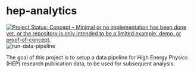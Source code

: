 
<!-- README.md is generated from README.Rmd. Please edit that file -->

# hep-analytics

<!-- badges: start -->

[![Project Status: Concept – Minimal or no implementation has been done
yet, or the repository is only intended to be a limited example, demo,
or
proof-of-concept.](https://www.repostatus.org/badges/latest/concept.svg)](https://www.repostatus.org/#concept)
![run-data-pipeline](https://github.com/vgherard/hep-analytics-elt/actions/workflows/run-data-pipeline.yml/badge.svg)

<!-- badges: end -->

The goal of this project is to setup a data pipeline for High Energy
Physics (HEP) research publication data, to be used for subsequent
analysis.

